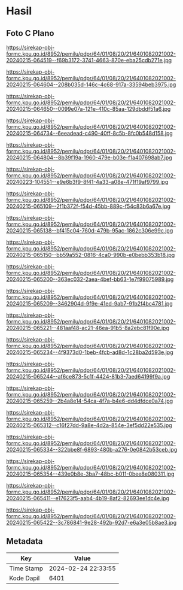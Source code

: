 # Hasil

## Foto C Plano

https://sirekap-obj-formc.kpu.go.id/8952/pemilu/pdpr/64/01/08/20/21/6401082021002-20240215-064519--f69b3172-3741-4663-870e-eba25cdb271e.jpg

https://sirekap-obj-formc.kpu.go.id/8952/pemilu/pdpr/64/01/08/20/21/6401082021002-20240215-064604--208b035d-146c-4c68-917a-33594beb3975.jpg

https://sirekap-obj-formc.kpu.go.id/8952/pemilu/pdpr/64/01/08/20/21/6401082021002-20240215-064650--0099e07a-121e-410c-85aa-129dbddf51a6.jpg

https://sirekap-obj-formc.kpu.go.id/8952/pemilu/pdpr/64/01/08/20/21/6401082021002-20240215-064734--6eeadead-c490-40ff-8c5b-8fc0b548d158.jpg

https://sirekap-obj-formc.kpu.go.id/8952/pemilu/pdpr/64/01/08/20/21/6401082021002-20240215-064804--8b39f19a-1960-479e-b03e-f1a407698ab7.jpg

https://sirekap-obj-formc.kpu.go.id/8952/pemilu/pdpr/64/01/08/20/21/6401082021002-20240223-104551--e9e6b3f9-8f41-4a33-a08e-471f19af9799.jpg

https://sirekap-obj-formc.kpu.go.id/8952/pemilu/pdpr/64/01/08/20/21/6401082021002-20240215-065109--2f1b372f-f54d-45bb-889c-f54c83b6a67e.jpg

https://sirekap-obj-formc.kpu.go.id/8952/pemilu/pdpr/64/01/08/20/21/6401082021002-20240215-065138--bf415c04-760d-479b-95ac-1862c306e99c.jpg

https://sirekap-obj-formc.kpu.go.id/8952/pemilu/pdpr/64/01/08/20/21/6401082021002-20240215-065150--bb59a552-0816-4ca0-990b-e0bebb353b18.jpg

https://sirekap-obj-formc.kpu.go.id/8952/pemilu/pdpr/64/01/08/20/21/6401082021002-20240215-065200--363ec032-2aea-4bef-bb63-1e7f99075989.jpg

https://sirekap-obj-formc.kpu.go.id/8952/pemilu/pdpr/64/01/08/20/21/6401082021002-20240215-065209--3462904d-9f9e-41ed-9ab7-91b2f4bc4781.jpg

https://sirekap-obj-formc.kpu.go.id/8952/pemilu/pdpr/64/01/08/20/21/6401082021002-20240215-065221--481aaf48-ac21-46ea-91b5-8a2ebc81f90e.jpg

https://sirekap-obj-formc.kpu.go.id/8952/pemilu/pdpr/64/01/08/20/21/6401082021002-20240215-065234--4f9373d0-1beb-4fcb-ad8d-1c28ba2d593e.jpg

https://sirekap-obj-formc.kpu.go.id/8952/pemilu/pdpr/64/01/08/20/21/6401082021002-20240215-065244--af6ce873-5c1f-4424-81b3-7aed64199f9a.jpg

https://sirekap-obj-formc.kpu.go.id/8952/pemilu/pdpr/64/01/08/20/21/6401082021002-20240215-065259--2b4a8e14-54ca-4f7a-b4e6-dd4dfdce0a74.jpg

https://sirekap-obj-formc.kpu.go.id/8952/pemilu/pdpr/64/01/08/20/21/6401082021002-20240215-065312--c16f27dd-9a8e-4d2a-854e-3ef5dd22e535.jpg

https://sirekap-obj-formc.kpu.go.id/8952/pemilu/pdpr/64/01/08/20/21/6401082021002-20240215-065334--322bbe8f-6893-480b-a276-0e0842b53ceb.jpg

https://sirekap-obj-formc.kpu.go.id/8952/pemilu/pdpr/64/01/08/20/21/6401082021002-20240215-065354--439e0b8e-3ba7-48bc-b011-0bee8e080311.jpg

https://sirekap-obj-formc.kpu.go.id/8952/pemilu/pdpr/64/01/08/20/21/6401082021002-20240215-065411--e17623f5-aab4-4b19-8af2-82693ee1dc4e.jpg

https://sirekap-obj-formc.kpu.go.id/8952/pemilu/pdpr/64/01/08/20/21/6401082021002-20240215-065422--3c786841-9e28-492b-92d7-e6a3e05b8ae3.jpg


## Metadata

| Key        | Value               |
| ---------- | ------------------- |
| Time Stamp | 2024-02-24 22:33:55 |
| Kode Dapil | 6401                |



